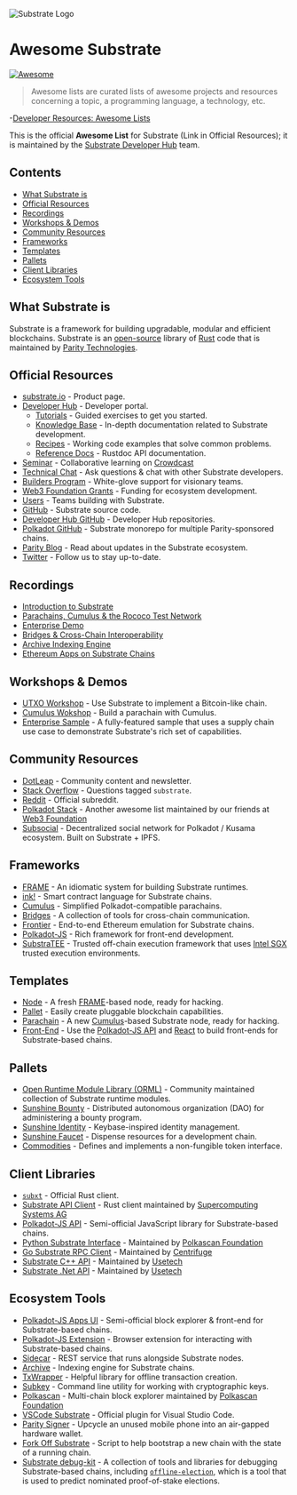 ![Substrate Logo](substrate_logo_dark.png)

# Awesome Substrate

[![Awesome](https://awesome.re/badge-flat.svg)](https://awesome.re)

> Awesome lists are curated lists of awesome projects and resources concerning a topic, a
> programming language, a technology, etc.

-[Developer Resources: Awesome Lists](https://codeburst.io/developer-resources-awesome-lists-2c85b45a0216)

This is the official **Awesome List** for Substrate (Link in Official Resources); it is maintained by
the [Substrate Developer Hub](https://substrate.dev/) team.

## Contents

- [What Substrate is](#what-substrate-is)
- [Official Resources](#official-resources)
- [Recordings](#recordings)
- [Workshops & Demos](#workshops--demos)
- [Community Resources](#community-resources)
- [Frameworks](#frameworks)
- [Templates](#templates)
- [Pallets](#pallets)
- [Client Libraries](#client-libraries)
- [Ecosystem Tools](#ecosystem-tools)

## What Substrate is

Substrate is a framework for building upgradable, modular and efficient blockchains. Substrate is an
[open-source](https://github.com/paritytech/substrate) library of [Rust](https://www.rust-lang.org/)
code that is maintained by [Parity Technologies](https://www.parity.io/).

## Official Resources

- [substrate.io](https://substrate.io/) - Product page.
- [Developer Hub](https://substrate.dev/) - Developer portal.
  - [Tutorials](https://substrate.dev/tutorials) - Guided exercises to get you started.
  - [Knowledge Base](https://substrate.dev/knowledgebase) - In-depth documentation related to Substrate development.
  - [Recipes](https://substrate.dev/recipes) - Working code examples that solve common problems.
  - [Reference Docs](https://substrate.dev/rustdocs) - Rustdoc API documentation.
- [Seminar](https://substrate.dev/seminar) - Collaborative learning on
  [Crowdcast](https://www.crowdcast.io/e/substrate-seminar)
- [Technical Chat](https://app.element.io/#/room/!HzySYSaIhtyWrwiwEV:matrix.org) - Ask questions & chat with other Substrate developers.
- [Builders Program](https://www.substrate.io/builders-program) - White-glove support for visionary teams.
- [Web3 Foundation Grants](https://web3.foundation/grants) - Funding for ecosystem development.
- [Users](https://www.substrate.io/substrate-users) - Teams building with Substrate.
- [GitHub](https://github.com/paritytech/substrate) - Substrate source code.
- [Developer Hub GitHub](https://github.com/substrate-developer-hub/) - Developer Hub repositories.
- [Polkadot GitHub](https://github.com/paritytech/polkadot) - Substrate monorepo for multiple
  Parity-sponsored chains.
- [Parity Blog](https://www.parity.io/blog/) - Read about updates in the Substrate ecosystem.
- [Twitter](https://twitter.com/substrate_io) - Follow us to stay up-to-date.

## Recordings

- [Introduction to Substrate](https://www.crowdcast.io/e/ocimgwg2)
- [Parachains, Cumulus & the Rococo Test Network](https://www.crowdcast.io/e/zpnjlj0r)
- [Enterprise Demo](https://www.crowdcast.io/e/substrate-seminar/6)
- [Bridges & Cross-Chain Interoperability](https://www.crowdcast.io/e/substrate-seminar/12)
- [Archive Indexing Engine](https://www.crowdcast.io/e/substrate-seminar/15)
- [Ethereum Apps on Substrate Chains](https://www.crowdcast.io/e/ethereum-apps-moonbeam)

## Workshops & Demos

- [UTXO Workshop](https://github.com/substrate-developer-hub/utxo-workshop) - Use Substrate to
  implement a Bitcoin-like chain.
- [Cumulus Wokshop](https://substrate.dev/cumulus-workshop/#/) - Build a parachain with Cumulus.
- [Enterprise Sample](https://github.com/substrate-developer-hub/substrate-enterprise-sample) - A
  fully-featured sample that uses a supply chain use case to demonstrate Substrate's rich set of
  capabilities.

## Community Resources

- [DotLeap](https://dotleap.com/) - Community content and newsletter.
- [Stack Overflow](https://stackoverflow.com/questions/tagged/substrate) - Questions tagged
  `substrate`.
- [Reddit](https://www.reddit.com/r/substrate/) - Official subreddit.
- [Polkadot Stack](https://github.com/w3f/General-Grants-Program/blob/master/grants/polkadot_stack.md) - Another awesome list maintained by our friends at [Web3 Foundation](https://web3.foundation/)
- [Subsocial](https://subsocial.network/) - Decentralized social network for Polkadot / Kusama ecosystem. Built on Substrate + IPFS.

## Frameworks

- [FRAME](https://substrate.dev/docs/en/knowledgebase/runtime/frame) - An idiomatic system for
  building Substrate runtimes.
- [ink!](https://github.com/paritytech/ink) - Smart contract language for Substrate chains.
- [Cumulus](https://github.com/paritytech/cumulus) - Simplified Polkadot-compatible parachains.
- [Bridges](https://github.com/paritytech/parity-bridges-common) - A collection of tools for
  cross-chain communication.
- [Frontier](https://github.com/paritytech/frontier) - End-to-end Ethereum emulation for Substrate
  chains.
- [Polkadot-JS](https://polkadot.js.org/) - Rich framework for front-end development.
- [SubstraTEE](https://www.substratee.com) - Trusted off-chain execution framework that uses
  [Intel SGX](https://en.wikipedia.org/wiki/Software_Guard_Extensions) trusted execution
  environments.

## Templates

- [Node](https://github.com/substrate-developer-hub/substrate-node-template) - A fresh
  [FRAME](https://substrate.dev/docs/en/knowledgebase/runtime/frame)-based node, ready for hacking.
- [Pallet](https://github.com/substrate-developer-hub/substrate-pallet-template) - Easily create
  pluggable blockchain capabilities.
- [Parachain](https://github.com/substrate-developer-hub/substrate-parachain-template) - A new
  [Cumulus](https://github.com/paritytech/cumulus)-based Substrate node, ready for hacking.
- [Front-End](https://github.com/substrate-developer-hub/substrate-front-end-template) - Use the
  [Polkadot-JS API](https://github.com/polkadot-js/api/) and [React](https://reactjs.org/) to build
  front-ends for Substrate-based chains.

## Pallets

- [Open Runtime Module Library (ORML)](https://github.com/open-web3-stack/open-runtime-module-library) - Community maintained collection of Substrate runtime modules.
- [Sunshine Bounty](https://github.com/sunshine-protocol/sunshine-bounty/tree/master/pallets) - Distributed autonomous organization (DAO) for administering a bounty program.
- [Sunshine Identity](https://github.com/sunshine-protocol/sunshine-keybase/tree/master/identity/pallet) - Keybase-inspired identity management.
- [Sunshine Faucet](https://github.com/sunshine-protocol/sunshine-keybase/tree/master/faucet/pallet) - Dispense resources for a development chain.
- [Commodities](https://github.com/danforbes/pallet-nft) - Defines and implements a non-fungible
  token interface.

## Client Libraries

- [`subxt`](https://github.com/paritytech/substrate-subxt) - Official Rust client.
- [Substrate API Client](https://github.com/scs/substrate-api-client) - Rust client maintained by
  [Supercomputing Systems AG](https://www.scs.ch/)
- [Polkadot-JS API](https://github.com/polkadot-js/api/) - Semi-official JavaScript library for
  Substrate-based chains.
- [Python Substrate Interface](https://github.com/polkascan/py-substrate-interface) - Maintained by
  [Polkascan Foundation](https://polkascan.org/)
- [Go Substrate RPC Client](https://github.com/centrifuge/go-substrate-rpc-client/) - Maintained by
  [Centrifuge](https://centrifuge.io/)
- [Substrate C++ API](https://github.com/usetech-llc/polkadot_api_cpp) - Maintained by
  [Usetech](https://usetech.com/blockchain/)
- [Substrate .Net API](https://github.com/usetech-llc/polkadot_api_dotnet) - Maintained by
  [Usetech](https://usetech.com/blockchain/)

## Ecosystem Tools

- [Polkadot-JS Apps UI](https://polkadot.js.org/apps/) - Semi-official block explorer & front-end
  for Substrate-based chains.
- [Polkadot-JS Extension](https://github.com/polkadot-js/extension) - Browser extension for
  interacting with Substrate-based chains.
- [Sidecar](https://github.com/paritytech/substrate-api-sidecar) - REST service that runs alongside
  Substrate nodes.
- [Archive](https://github.com/paritytech/substrate-archive) - Indexing engine for Substrate chains.
- [TxWrapper](https://github.com/paritytech/txwrapper) - Helpful library for offline transaction
  creation.
- [Subkey](https://substrate.dev/docs/en/knowledgebase/integrate/subkey) - Command line utility for
  working with cryptographic keys.
- [Polkascan](https://polkascan.io/) - Multi-chain block explorer maintained by
  [Polkascan Foundation](https://polkascan.org/)
- [VSCode Substrate](https://marketplace.visualstudio.com/items?itemName=paritytech.vscode-substrate) - Official plugin for Visual Studio Code.
- [Parity Signer](https://www.parity.io/signer/) - Upcycle an unused mobile phone into an air-gapped
  hardware wallet.
- [Fork Off Substrate](https://github.com/maxsam4/fork-off-substrate) - Script to help bootstrap a
  new chain with the state of a running chain.
- [Substrate debug-kit](https://github.com/paritytech/substrate-debug-kit) - A collection of tools
  and libraries for debugging Substrate-based chains, including
  [`offline-election`](https://github.com/paritytech/substrate-debug-kit/tree/master/offline-election),
  which is a tool that is used to predict nominated proof-of-stake elections.
